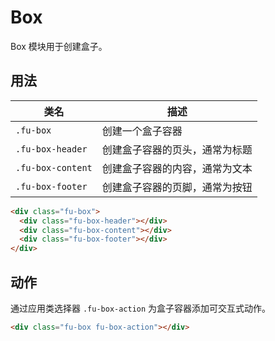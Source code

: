 # Box

Box 模块用于创建盒子。

## 用法

| 类名              | 描述                           |
|-------------------|--------------------------------|
| `.fu-box`         | 创建一个盒子容器               |
| `.fu-box-header`  | 创建盒子容器的页头，通常为标题 |
| `.fu-box-content` | 创建盒子容器的内容，通常为文本 |
| `.fu-box-footer`  | 创建盒子容器的页脚，通常为按钮 |

```html
<div class="fu-box">
  <div class="fu-box-header"></div>
  <div class="fu-box-content"></div>
  <div class="fu-box-footer"></div>
</div>
```

## 动作

通过应用类选择器 `.fu-box-action` 为盒子容器添加可交互式动作。

```html
<div class="fu-box fu-box-action"></div>
```